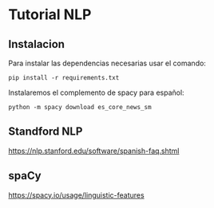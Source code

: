 # Tutorial NLP

## Instalacion
Para instalar las dependencias necesarias usar el comando:

``
pip install -r requirements.txt
``

Instalaremos el complemento de spacy para español:

``
python -m spacy download es_core_news_sm
``


## Standford NLP
https://nlp.stanford.edu/software/spanish-faq.shtml


## spaCy
https://spacy.io/usage/linguistic-features


